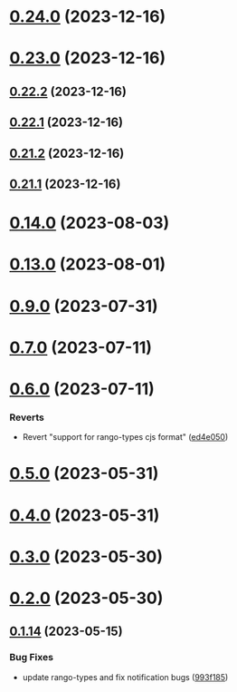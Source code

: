 # [0.24.0](https://github.com/yeager-eren/rango-client/compare/provider-frontier@0.23.0...provider-frontier@0.24.0) (2023-12-16)



# [0.23.0](https://github.com/yeager-eren/rango-client/compare/provider-frontier@0.22.2...provider-frontier@0.23.0) (2023-12-16)



## [0.22.2](https://github.com/yeager-eren/rango-client/compare/provider-frontier@0.22.1...provider-frontier@0.22.2) (2023-12-16)



## [0.22.1](https://github.com/yeager-eren/rango-client/compare/provider-frontier@0.21.2...provider-frontier@0.22.1) (2023-12-16)



## [0.21.2](https://github.com/yeager-eren/rango-client/compare/provider-frontier@0.21.1-next.68...provider-frontier@0.21.2) (2023-12-16)



## [0.21.1](https://github.com/yeager-eren/rango-client/compare/provider-frontier@0.22.0...provider-frontier@0.21.1) (2023-12-16)



# [0.14.0](https://github.com/rango-exchange/rango-client/compare/provider-frontier@0.13.0...provider-frontier@0.14.0) (2023-08-03)



# [0.13.0](https://github.com/rango-exchange/rango-client/compare/provider-frontier@0.12.0...provider-frontier@0.13.0) (2023-08-01)



# [0.9.0](https://github.com/rango-exchange/rango-client/compare/provider-frontier@0.8.0...provider-frontier@0.9.0) (2023-07-31)



# [0.7.0](https://github.com/rango-exchange/rango-client/compare/provider-frontier@0.6.0...provider-frontier@0.7.0) (2023-07-11)



# [0.6.0](https://github.com/rango-exchange/rango-client/compare/provider-frontier@0.5.0...provider-frontier@0.6.0) (2023-07-11)


### Reverts

* Revert "support for rango-types cjs format" ([ed4e050](https://github.com/rango-exchange/rango-client/commit/ed4e050bfc0dcde7aeffa6b0d73b02080a5721eb))



# [0.5.0](https://github.com/rango-exchange/rango-client/compare/provider-frontier@0.4.0...provider-frontier@0.5.0) (2023-05-31)



# [0.4.0](https://github.com/rango-exchange/rango-client/compare/provider-frontier@0.3.0...provider-frontier@0.4.0) (2023-05-31)



# [0.3.0](https://github.com/rango-exchange/rango-client/compare/provider-frontier@0.2.0...provider-frontier@0.3.0) (2023-05-30)



# [0.2.0](https://github.com/rango-exchange/rango-client/compare/provider-frontier@0.1.15...provider-frontier@0.2.0) (2023-05-30)



## [0.1.14](https://github.com/rango-exchange/rango-client/compare/provider-frontier@0.1.13...provider-frontier@0.1.14) (2023-05-15)


### Bug Fixes

* update rango-types and fix notification bugs ([993f185](https://github.com/rango-exchange/rango-client/commit/993f185e0b8c5e5e15a2c65ba2d85d1f9c8daa90))



